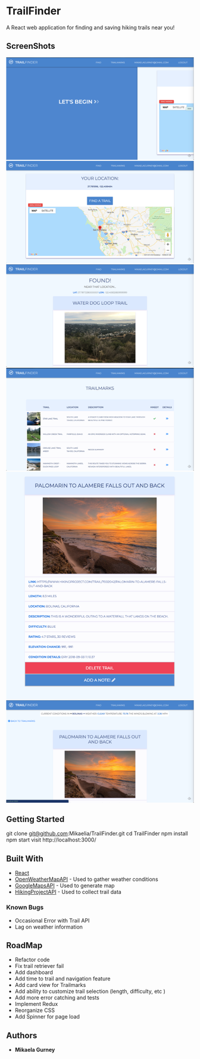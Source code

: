 # TrailFinder

A React web application for finding and saving hiking trails near you!

## ScreenShots

![Welcome](public/screenshots/Welcome.png?raw=true "Welcome")
![Trail Map](/public/screenshots/Map.png?raw=true "Map")
![Found Trail](/public/screenshots/Found.png?raw=true "Found Trail")
![Trailmarks](/public/screenshots/TrailMarks.png?raw=true "Trailmarks")
![Trail Detail Page](/public/screenshots/TrailDetails.png?raw=true "Trail Detail Page")
![Weather](/public/screenshots/DetailsWeather.png?raw=true "Weather")


## Getting Started

git clone git@github.com:Mikaelia/TrailFinder.git
cd TrailFinder
npm install
npm start
visit http://localhost:3000/

## Built With

* [React](https://reactjs.org/docs)
* [OpenWeatherMapAPI](https://openweathermap.org/api) - Used to gather weather conditions
* [GoogleMapsAPI]() - Used to generate map
* [HikingProjectAPI](https://www.hikingproject.com/data) - Used to collect trail data

### Known Bugs

- Occasional Error with Trail API
- Lag on weather information

## RoadMap
- Refactor code
- Fix trail retriever fail
- Add dashboard
- Add time to trail and navigation feature
- Add card view for Trailmarks
- Add ability to customize trail selection (length, difficulty, etc )
- Add more error catching and tests
- Implement Redux
- Reorganize CSS
- Add Spinner for page load

## Authors

* **Mikaela Gurney**

